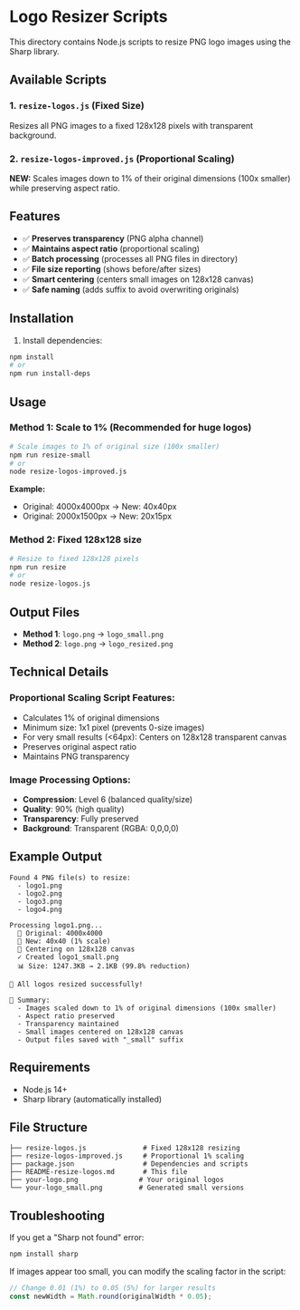 # Logo Resizer Scripts

This directory contains Node.js scripts to resize PNG logo images using the Sharp library.

## Available Scripts

### 1. `resize-logos.js` (Fixed Size)
Resizes all PNG images to a fixed 128x128 pixels with transparent background.

### 2. `resize-logos-improved.js` (Proportional Scaling)
**NEW:** Scales images down to 1% of their original dimensions (100x smaller) while preserving aspect ratio.

## Features

- ✅ **Preserves transparency** (PNG alpha channel)
- ✅ **Maintains aspect ratio** (proportional scaling)
- ✅ **Batch processing** (processes all PNG files in directory)
- ✅ **File size reporting** (shows before/after sizes)
- ✅ **Smart centering** (centers small images on 128x128 canvas)
- ✅ **Safe naming** (adds suffix to avoid overwriting originals)

## Installation

1. Install dependencies:
```bash
npm install
# or
npm run install-deps
```

## Usage

### Method 1: Scale to 1% (Recommended for huge logos)
```bash
# Scale images to 1% of original size (100x smaller)
npm run resize-small
# or
node resize-logos-improved.js
```

**Example:**
- Original: 4000x4000px → New: 40x40px
- Original: 2000x1500px → New: 20x15px

### Method 2: Fixed 128x128 size
```bash
# Resize to fixed 128x128 pixels
npm run resize
# or
node resize-logos.js
```

## Output Files

- **Method 1**: `logo.png` → `logo_small.png`
- **Method 2**: `logo.png` → `logo_resized.png`

## Technical Details

### Proportional Scaling Script Features:
- Calculates 1% of original dimensions
- Minimum size: 1x1 pixel (prevents 0-size images)
- For very small results (<64px): Centers on 128x128 transparent canvas
- Preserves original aspect ratio
- Maintains PNG transparency

### Image Processing Options:
- **Compression**: Level 6 (balanced quality/size)
- **Quality**: 90% (high quality)
- **Transparency**: Fully preserved
- **Background**: Transparent (RGBA: 0,0,0,0)

## Example Output

```
Found 4 PNG file(s) to resize:
  - logo1.png
  - logo2.png
  - logo3.png
  - logo4.png

Processing logo1.png...
  📏 Original: 4000x4000
  📏 New: 40x40 (1% scale)
  🎯 Centering on 128x128 canvas
  ✓ Created logo1_small.png
  📊 Size: 1247.3KB → 2.1KB (99.8% reduction)

🎉 All logos resized successfully!

📝 Summary:
  - Images scaled down to 1% of original dimensions (100x smaller)
  - Aspect ratio preserved
  - Transparency maintained
  - Small images centered on 128x128 canvas
  - Output files saved with "_small" suffix
```

## Requirements

- Node.js 14+ 
- Sharp library (automatically installed)

## File Structure

```
├── resize-logos.js              # Fixed 128x128 resizing
├── resize-logos-improved.js     # Proportional 1% scaling
├── package.json                 # Dependencies and scripts
├── README-resize-logos.md       # This file
├── your-logo.png               # Your original logos
└── your-logo_small.png         # Generated small versions
```

## Troubleshooting

If you get a "Sharp not found" error:
```bash
npm install sharp
```

If images appear too small, you can modify the scaling factor in the script:
```javascript
// Change 0.01 (1%) to 0.05 (5%) for larger results
const newWidth = Math.round(originalWidth * 0.05);
```
